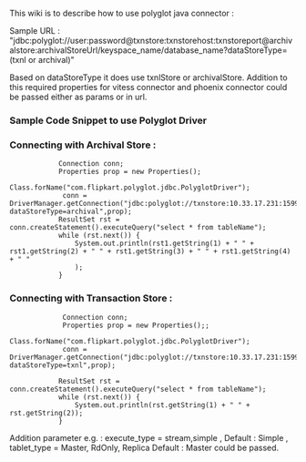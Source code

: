 This wiki is to describe how to use polyglot java connector :

Sample URL :
"jdbc:polyglot://user:password@txnstore:txnstorehost:txnstoreport@archivalstore:archivalStoreUrl/keyspace_name/database_name?dataStoreType=(txnl or archival)"

Based on dataStoreType it does use txnlStore or archivalStore. Addition to this required properties for vitess connector and phoenix connector could be passed either as params or in url.

### Sample Code Snippet to use Polyglot Driver

### Connecting with Archival Store : 

                Connection conn;
                Properties prop = new Properties();
                 Class.forName("com.flipkart.polyglot.jdbc.PolyglotDriver");
                 conn =  DriverManager.getConnection("jdbc:polyglot://txnstore:10.33.17.231:15991@archivalstore:localhost:2181:hbase/vt_shipment/shipment?dataStoreType=archival",prop);
                ResultSet rst = conn.createStatement().executeQuery("select * from tableName");
                while (rst.next()) {
                    System.out.println(rst1.getString(1) + " " + rst1.getString(2) + " " + rst1.getString(3) + " " + rst1.getString(4) + " "
                    );
                }

### Connecting with Transaction Store : 

                 Connection conn;
                 Properties prop = new Properties();;
                 Class.forName("com.flipkart.polyglot.jdbc.PolyglotDriver");
                 conn =  DriverManager.getConnection("jdbc:polyglot://txnstore:10.33.17.231:15991@archivalstore:172.17.94.213:2181:hbase/vt_shipment/shipment?dataStoreType=txnl",prop);

                ResultSet rst = conn.createStatement().executeQuery("select * from tableName");
                while (rst.next()) {
                    System.out.println(rst.getString(1) + " " + rst.getString(2));
                }

Addition parameter e.g. : execute_type = stream,simple , Default : Simple , tablet_type = Master, RdOnly, Replica Default : Master could be passed.

